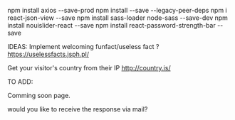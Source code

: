 npm install axios --save-prod
npm install --save --legacy-peer-deps
npm i react-json-view --save
npm install sass-loader node-sass --save-dev
npm install nouislider-react --save
npm install react-password-strength-bar --save

IDEAS:
Implement welcoming funfact/useless fact ? https://uselessfacts.jsph.pl/

Get your visitor's country from their IP http://country.is/



TO ADD:

Comming soon page.

would you like to receive the response via mail? 
